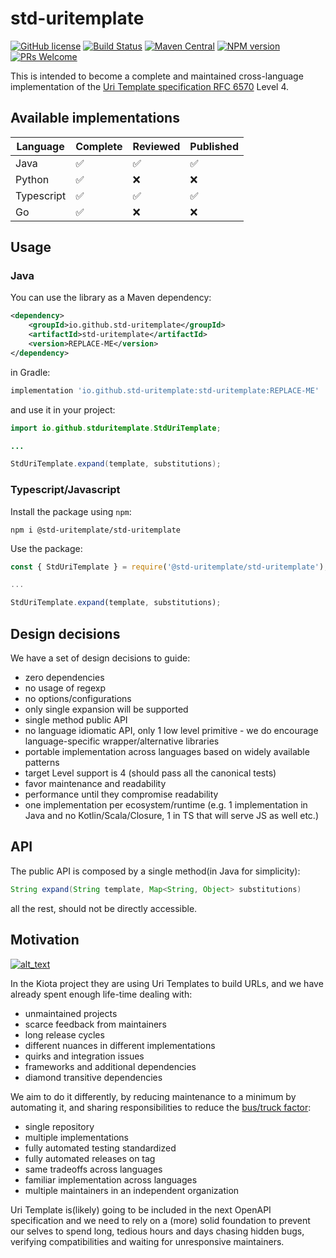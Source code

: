# std-uritemplate

[![GitHub license](https://img.shields.io/badge/license-APACHE-blue.svg)](https://github.com/std-uritemplate/std-uritemplate/blob/main/LICENSE)
[![Build Status](https://github.com/std-uritemplate/std-uritemplate/actions/workflows/test.yml/badge.svg?branch=main)](https://github.com/std-uritemplate/std-uritemplate/blob/main/.github/workflows/test.yml)
[![Maven Central](https://maven-badges.herokuapp.com/maven-central/io.github.std-uritemplate/std-uritemplate/badge.svg?style=flat)](https://central.sonatype.com/artifact/io.github.std-uritemplate/std-uritemplate)
[![NPM version](https://img.shields.io/npm/v/%40std-uritemplate%2Fstd-uritemplate.svg?style=flat&color=green)](https://www.npmjs.com/package/@std-uritemplate/std-uritemplate)
[![PRs Welcome](https://img.shields.io/badge/PRs-welcome-brightgreen.svg)](https://github.com/std-uritemplate/std-uritemplate/blob/main/Contributing.md)

This is intended to become a complete and maintained cross-language implementation of the [Uri Template specification RFC 6570](https://github.com/uri-templates/uritemplate-spec) Level 4.

## Available implementations

| Language | Complete | Reviewed | Published |
|---|---|---|---|
| Java | ✅ | ✅ | ✅ |
| Python | ✅ | ❌ | ❌ |
| Typescript | ✅ | ✅ | ✅ |
| Go | ✅ | ❌ | ❌ |

## Usage

### Java

You can use the library as a Maven dependency:

```xml
<dependency>
    <groupId>io.github.std-uritemplate</groupId>
    <artifactId>std-uritemplate</artifactId>
    <version>REPLACE-ME</version>
</dependency>
```

in Gradle:

```groovy
implementation 'io.github.std-uritemplate:std-uritemplate:REPLACE-ME'
```

and use it in your project:

```java
import io.github.stduritemplate.StdUriTemplate;

...

StdUriTemplate.expand(template, substitutions);
```

### Typescript/Javascript

Install the package using `npm`:

```
npm i @std-uritemplate/std-uritemplate
```

Use the package:

```js
const { StdUriTemplate } = require('@std-uritemplate/std-uritemplate');

...

StdUriTemplate.expand(template, substitutions);
```

## Design decisions

We have a set of design decisions to guide:

- zero dependencies
- no usage of regexp
- no options/configurations
- only single expansion will be supported
- single method public API
- no language idiomatic API, only 1 low level primitive - we do encourage language-specific wrapper/alternative libraries
- portable implementation across languages based on widely available patterns
- target Level support is 4 (should pass all the canonical tests)
- favor maintenance and readability
- performance until they compromise readability
- one implementation per ecosystem/runtime (e.g. 1 implementation in Java and no Kotlin/Scala/Closure, 1 in TS that will serve JS as well etc.)

## API

The public API is composed by a single method(in Java for simplicity):

```java
String expand(String template, Map<String, Object> substitutions)
```

all the rest, should not be directly accessible.

## Motivation

[<img alt="alt_text" src="https://imgs.xkcd.com/comics/dependency.png" />](https://xkcd.com/2347/)

In the Kiota project they are using Uri Templates to build URLs, and we have already spent enough life-time dealing with:

- unmaintained projects
- scarce feedback from maintainers
- long release cycles
- different nuances in different implementations
- quirks and integration issues
- frameworks and additional dependencies
- diamond transitive dependencies

We aim to do it differently, by reducing maintenance to a minimum by automating it, and sharing responsibilities to reduce the [bus/truck factor](https://en.wikipedia.org/wiki/Bus_factor#):

- single repository
- multiple implementations
- fully automated testing standardized
- fully automated releases on tag
- same tradeoffs across languages
- familiar implementation across languages
- multiple maintainers in an independent organization

Uri Template is(likely) going to be included in the next OpenAPI specification and we need to rely on a (more) solid foundation to prevent our selves to spend long, tedious hours and days chasing hidden bugs, verifying compatibilities and waiting for unresponsive maintainers.
